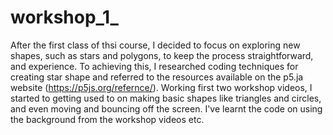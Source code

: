 # workshop_1_

After the first class of thsi course, I decided to focus on exploring new shapes, such as stars and polygons, to keep the process straightforward, and experience. 
To achieving this, I researched coding techniques for creating star shape and referred 
to the resources available on the p5.ja website (https://p5js.org/refernce/).
Working first two workshop videos, I started to getting used to on making basic shapes like triangles and circles, and even moving and bouncing off the screen.
I've learnt the code on using the background from the workshop videos etc. 
